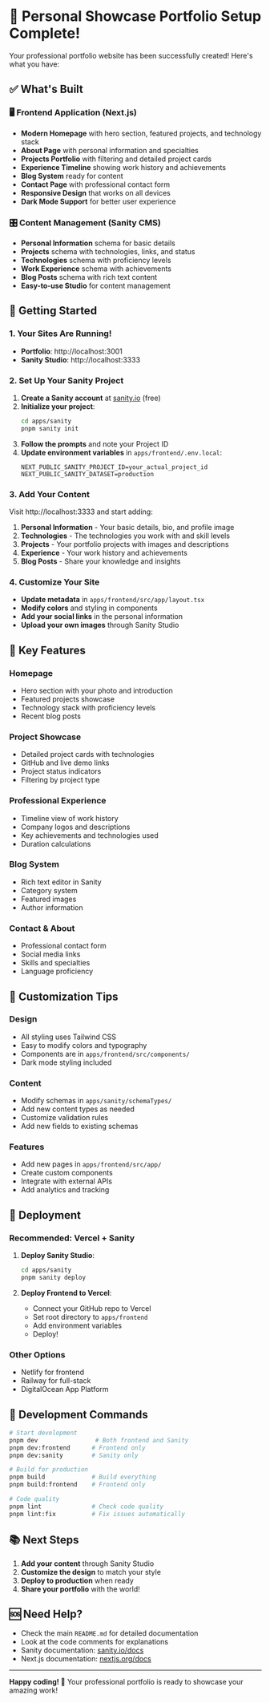# 🎉 Personal Showcase Portfolio Setup Complete!

Your professional portfolio website has been successfully created! Here's what you have:

## ✅ What's Built

### 🖥️ Frontend Application (Next.js)

- **Modern Homepage** with hero section, featured projects, and technology stack
- **About Page** with personal information and specialties
- **Projects Portfolio** with filtering and detailed project cards
- **Experience Timeline** showing work history and achievements
- **Blog System** ready for content
- **Contact Page** with professional contact form
- **Responsive Design** that works on all devices
- **Dark Mode Support** for better user experience

### 🎛️ Content Management (Sanity CMS)

- **Personal Information** schema for basic details
- **Projects** schema with technologies, links, and status
- **Technologies** schema with proficiency levels
- **Work Experience** schema with achievements
- **Blog Posts** schema with rich text content
- **Easy-to-use Studio** for content management

## 🚀 Getting Started

### 1. Your Sites Are Running!

- **Portfolio**: http://localhost:3001
- **Sanity Studio**: http://localhost:3333

### 2. Set Up Your Sanity Project

1. **Create a Sanity account** at [sanity.io](https://sanity.io) (free)
2. **Initialize your project**:
   ```bash
   cd apps/sanity
   pnpm sanity init
   ```
3. **Follow the prompts** and note your Project ID
4. **Update environment variables** in `apps/frontend/.env.local`:
   ```env
   NEXT_PUBLIC_SANITY_PROJECT_ID=your_actual_project_id
   NEXT_PUBLIC_SANITY_DATASET=production
   ```

### 3. Add Your Content

Visit http://localhost:3333 and start adding:

1. **Personal Information** - Your basic details, bio, and profile image
2. **Technologies** - The technologies you work with and skill levels
3. **Projects** - Your portfolio projects with images and descriptions
4. **Experience** - Your work history and achievements
5. **Blog Posts** - Share your knowledge and insights

### 4. Customize Your Site

- **Update metadata** in `apps/frontend/src/app/layout.tsx`
- **Modify colors** and styling in components
- **Add your social links** in the personal information
- **Upload your own images** through Sanity Studio

## 📱 Key Features

### Homepage

- Hero section with your photo and introduction
- Featured projects showcase
- Technology stack with proficiency levels
- Recent blog posts

### Project Showcase

- Detailed project cards with technologies
- GitHub and live demo links
- Project status indicators
- Filtering by project type

### Professional Experience

- Timeline view of work history
- Company logos and descriptions
- Key achievements and technologies used
- Duration calculations

### Blog System

- Rich text editor in Sanity
- Category system
- Featured images
- Author information

### Contact & About

- Professional contact form
- Social media links
- Skills and specialties
- Language proficiency

## 🎨 Customization Tips

### Design

- All styling uses Tailwind CSS
- Easy to modify colors and typography
- Components are in `apps/frontend/src/components/`
- Dark mode styling included

### Content

- Modify schemas in `apps/sanity/schemaTypes/`
- Add new content types as needed
- Customize validation rules
- Add new fields to existing schemas

### Features

- Add new pages in `apps/frontend/src/app/`
- Create custom components
- Integrate with external APIs
- Add analytics and tracking

## 🚀 Deployment

### Recommended: Vercel + Sanity

1. **Deploy Sanity Studio**:

   ```bash
   cd apps/sanity
   pnpm sanity deploy
   ```

2. **Deploy Frontend to Vercel**:
   - Connect your GitHub repo to Vercel
   - Set root directory to `apps/frontend`
   - Add environment variables
   - Deploy!

### Other Options

- Netlify for frontend
- Railway for full-stack
- DigitalOcean App Platform

## 🔧 Development Commands

```bash
# Start development
pnpm dev                # Both frontend and Sanity
pnpm dev:frontend      # Frontend only
pnpm dev:sanity        # Sanity only

# Build for production
pnpm build             # Build everything
pnpm build:frontend    # Frontend only

# Code quality
pnpm lint              # Check code quality
pnpm lint:fix          # Fix issues automatically
```

## 📚 Next Steps

1. **Add your content** through Sanity Studio
2. **Customize the design** to match your style
3. **Deploy to production** when ready
4. **Share your portfolio** with the world!

## 🆘 Need Help?

- Check the main `README.md` for detailed documentation
- Look at the code comments for explanations
- Sanity documentation: [sanity.io/docs](https://sanity.io/docs)
- Next.js documentation: [nextjs.org/docs](https://nextjs.org/docs)

---

**Happy coding! 🚀** Your professional portfolio is ready to showcase your amazing work!
